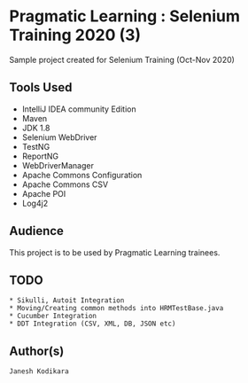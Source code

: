 # Pragmatic Learning : Selenium Training 2020 (3)
Sample project created for Selenium Training (Oct-Nov 2020)



## Tools Used 
   * IntelliJ IDEA community Edition 
   * Maven
   * JDK 1.8 
   * Selenium WebDriver 
   * TestNG 
   * ReportNG 
   * WebDriverManager 
   * Apache Commons Configuration 
   * Apache Commons CSV 
   * Apache POI 
   * Log4j2 
   
   
## Audience 
This project is to be used by Pragmatic Learning trainees.

## TODO 
    * Sikulli, Autoit Integration 
    * Moving/Creating common methods into HRMTestBase.java 
    * Cucumber Integration 
    * DDT Integration (CSV, XML, DB, JSON etc) 

## Author(s)
    Janesh Kodikara 
   

